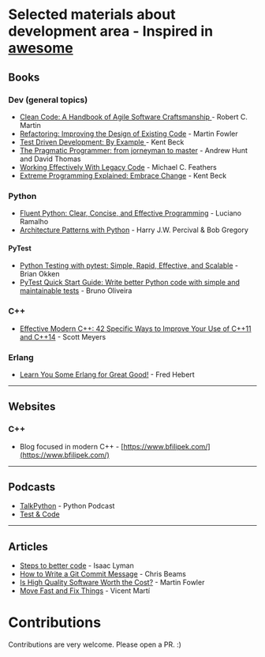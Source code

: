 # Selected materials about development area - Inspired in [awesome](https://github.com/sindresorhus/awesome)

## Books

### Dev (general topics)

* [Clean Code: A Handbook of Agile Software Craftsmanship ](https://www.goodreads.com/book/show/3735293-clean-code) - Robert C. Martin
* [Refactoring: Improving the Design of Existing Code](https://www.goodreads.com/book/show/44936.Refactoring) - Martin Fowler
* [Test Driven Development: By Example ](https://www.goodreads.com/book/show/387190.Test_Driven_Development) - Kent Beck
* [The Pragmatic Programmer: from jorneyman to master](https://www.goodreads.com/book/show/4099.The_Pragmatic_Programmer) - Andrew Hunt and David Thomas
* [Working Effectively With Legacy Code](https://www.goodreads.com/book/show/44919.Working_Effectively_with_Legacy_Code) - Michael C. Feathers
* [Extreme Programming Explained: Embrace Change](https://www.goodreads.com/book/show/67833.Extreme_Programming_Explained?from_search=true) - Kent Beck

### Python

* [Fluent Python: Clear, Concise, and Effective Programming](https://www.goodreads.com/book/show/22800567-fluent-python) - Luciano Ramalho
* [Architecture Patterns with Python](https://www.goodreads.com/book/show/52592131-architecture-patterns-with-python) - Harry J.W. Percival & Bob Gregory

#### PyTest
 * [Python Testing with pytest: Simple, Rapid, Effective, and Scalable](https://www.amazon.co.uk/Python-Testing-pytest-Brian-Okken/dp/1680502409/) - Brian Okken
 * [PyTest Quick Start Guide: Write better Python code with simple and maintainable tests](https://www.amazon.co.uk/pytest-Quick-Start-Guide-maintainable/dp/1789347564) - Bruno Oliveira

### C++

 * [Effective Modern C++: 42 Specific Ways to Improve Your Use of C++11 and C++14](https://www.goodreads.com/book/show/22800553-effective-modern-c?from_search=true) - Scott Meyers
 

### Erlang
 * [Learn You Some Erlang for Great Good!](https://learnyousomeerlang.com/) - Fred Hebert

--------------------------------------------------------------------------


## Websites

### C++
 * Blog focused in modern C++ - [https://www.bfilipek.com/](https://www.bfilipek.com/)
 
 
 --------------------------------------------------------------------------
 
 ## Podcasts
 
  * [TalkPython](https://talkpython.fm) - Python Podcast
  * [Test & Code](https://testandcode.com/)
  
 
 --------------------------------------------------------------------------
 
 ## Articles
 
  * [Steps to better code](https://medium.com/@isaaclyman/steps-to-better-code-e6c3cce0c7f9) - Isaac Lyman
  * [How to Write a Git Commit Message](https://chris.beams.io/posts/git-commit/) - Chris Beams
  * [Is High Quality Software Worth the Cost?](https://martinfowler.com/articles/is-quality-worth-cost.html) - Martin Fowler
  * [Move Fast and Fix Things](https://github.blog/2015-12-15-move-fast/) - Vicent Martí 
 
 # Contributions
 
 Contributions are very welcome. Please open a PR. :)
 
